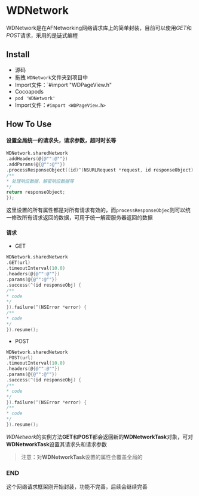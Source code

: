 # WDNetwork
WDNetwork是在AFNetworking网络请求库上的简单封装，目前可以使用*GET*和*POST*请求，采用的是链式编程

## Install

* 源码
* 拖拽 `WDNetwork`文件夹到项目中
* Import文件：`#import "WDPageView.h"
* Cocoapods
* `pod 'WDNetwork'`
* Import文件：`#import <WDPageView.h>`

## How To Use

#### 设置全局统一的请求头，请求参数，超时时长等
````objective-c
WDNetwork.sharedNetwork
.addHeaders(@{@"":@""})
.addParams(@{@"":@""})
.processResponseObject((id)^(NSURLRequest *request, id responseObject) {
/**
* 处理响应数据，解密响应数据等
*/
return responseObject;
});
````

这里设置的所有属性都是对所有请求有效的，而`processResponseObjec`则可以统一修改所有请求返回的数据，可用于统一解密服务器返回的数据

#### 请求

* GET

````objective-c
WDNetwork.sharedNetwork
.GET(url)
.timeoutInterval(10.0)
.headers(@{@"":@""})
.params(@{@"":@""})
.success(^(id responseObj) {
/**
* code
*/ 
}).failure(^(NSError *error) {
/**
* code
*/ 
}).resume();
````

* POST

````objective-c
WDNetwork.sharedNetwork
.POST(url)
.timeoutInterval(10.0)
.headers(@{@"":@""})
.params(@{@"":@""})
.success(^(id responseObj) {
/**
* code
*/ 
}).failure(^(NSError *error) {
/**
* code
*/ 
}).resume();
````

*WDNetwork*的实例方法**GET**和**POST**都会返回新的**WDNetworkTask**对象，可对**WDNetworkTask**设置其请求头和请求参数

> 注意：对**WDNetworkTask**设置的属性会覆盖全局的



### END

这个网络请求框架刚开始封装，功能不完善，后续会继续完善

